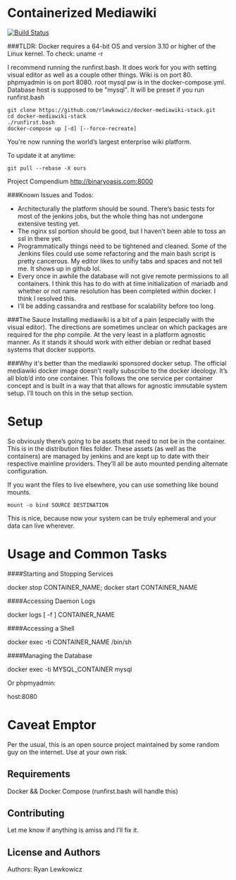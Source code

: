 Containerized Mediawiki 
=======================
[![Build Status](http://jenkins.binaryoasis.com/buildStatus/icon?job=mediawiki-docker-stack)](http://jenkins.binaryoasis.com/job/mediawiki-docker-stack/)

###TLDR:
Docker requires a 64-bit OS and version 3.10 or higher of the Linux kernel. To check: uname -r

I recommend running the runfirst.bash. It does work for you with setting visual editor as well as a couple other things. Wiki is on port 80. phpmyadmin is on port 8080. root mysql pw is in the docker-compose.yml. Database host is supposed to be "mysql". It will be preset if you run runfirst.bash


```
git clone https://github.com/rlewkowicz/docker-mediawiki-stack.git
cd docker-mediawiki-stack
./runfirst.bash
docker-compose up [-d] [--force-recreate]
```

You're now running the world’s largest enterprise wiki platform. 

To update it at anytime:
```
git pull --rebase -X ours
```


Project Compendium
http://binaryoasis.com:8000


###Known Issues and Todos:
* Architecturally the platform should be sound. There’s basic tests for most of the jenkins jobs, but the whole thing has not undergone extensive testing yet.   
* The nginx ssl portion should be good, but I haven’t been able to toss an ssl in there yet. 
* Programmatically things need to be tightened and cleaned. Some of the Jenkins files could use some refactoring and the main bash script is pretty cancerous. My editor likes to unifiy tabs and spaces and not tell me. It shows up in github lol.
* Every once in awhile the database will not give remote permissions to all containers. I think this has to do with at time initialization of mariadb and whether or not name resolution has been completed within docker. I think I resolved this. 
* I’ll be adding cassandra and restbase for scalability before too long. 


###The Sauce 
Installing mediawiki is a bit of a pain (especially with the visual editor). The directions are sometimes unclear on which packages are required for the php compile. At the very least in a platform agnostic manner. As it stands it should work with either debian or redhat based systems that docker supports.


###Why it's better than the mediawiki sponsored docker setup. 
The official mediawiki docker image doesn’t really subscribe to the docker ideology. It’s all blob’d into one container. This follows the one service per container concept and is built in a way that that allows for agnostic immutable system setup. I’ll touch on this in the setup section.


Setup
=======================
So obviously there’s going to be assets that need to not be in the container. This is in the distribution files folder. These assets (as well as the containers) are managed by jenkins and are kept up to date with their respective mainline providers. They’ll all be auto mounted pending alternate configuration. 


If you want the files to live elsewhere, you can use something like bound mounts. 


```
mount -o bind SOURCE DESTINATION
```


This is nice, because now your system can be truly ephemeral and your data can live wherever.


Usage and Common Tasks
=======================
####Starting and Stopping Services 


docker stop CONTAINER_NAME; docker start CONTAINER_NAME


####Accessing Daemon Logs


docker logs [ -f ] CONTAINER_NAME


####Accessing a Shell


docker exec -ti CONTAINER_NAME /bin/sh


####Managing the Database


docker exec -ti MYSQL_CONTAINER mysql 

Or phpmyadmin:

host:8080


Caveat Emptor
=======================
Per the usual, this is an open source project maintained by some random guy on the internet. Use at your own risk.  


Requirements
------------
Docker && Docker Compose (runfirst.bash will handle this)


Contributing
------------
Let me know if anything is amiss and I’ll fix it. 


License and Authors
-------------------
Authors: Ryan Lewkowicz 
